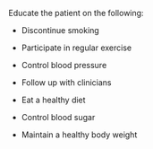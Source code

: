 Educate the patient on the following:

- Discontinue smoking

- Participate in regular exercise

- Control blood pressure

- Follow up with clinicians

- Eat a healthy diet

- Control blood sugar

- Maintain a healthy body weight
